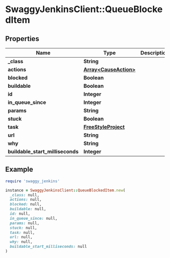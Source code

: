 # SwaggyJenkinsClient::QueueBlockedItem

## Properties

| Name | Type | Description | Notes |
| ---- | ---- | ----------- | ----- |
| **_class** | **String** |  | [optional] |
| **actions** | [**Array&lt;CauseAction&gt;**](CauseAction.md) |  | [optional] |
| **blocked** | **Boolean** |  | [optional] |
| **buildable** | **Boolean** |  | [optional] |
| **id** | **Integer** |  | [optional] |
| **in_queue_since** | **Integer** |  | [optional] |
| **params** | **String** |  | [optional] |
| **stuck** | **Boolean** |  | [optional] |
| **task** | [**FreeStyleProject**](FreeStyleProject.md) |  | [optional] |
| **url** | **String** |  | [optional] |
| **why** | **String** |  | [optional] |
| **buildable_start_milliseconds** | **Integer** |  | [optional] |

## Example

```ruby
require 'swaggy_jenkins'

instance = SwaggyJenkinsClient::QueueBlockedItem.new(
  _class: null,
  actions: null,
  blocked: null,
  buildable: null,
  id: null,
  in_queue_since: null,
  params: null,
  stuck: null,
  task: null,
  url: null,
  why: null,
  buildable_start_milliseconds: null
)
```

